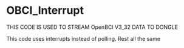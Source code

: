 # OBCI_Interrupt
THIS CODE IS USED TO STREAM OpenBCI V3_32 DATA TO DONGLE

This code uses interrupts instead of polling. Rest all the same
